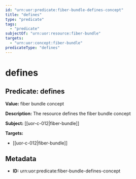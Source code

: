 ```yaml
---
id: "urn:uor:predicate:fiber-bundle-defines-concept"
title: "defines"
type: "predicate"
tags:
  - "predicate"
subjectOf: "urn:uor:resource:fiber-bundle"
targets:
  - "urn:uor:concept:fiber-bundle"
predicateType: "defines"
---
```


# defines

## Predicate: defines

**Value:** fiber bundle concept

**Description:** The resource defines the fiber bundle concept

**Subject:** [[uor-c-012|fiber-bundle]]

**Targets:**

- [[uor-c-012|fiber-bundle]]

## Metadata

- **ID:** urn:uor:predicate:fiber-bundle-defines-concept
